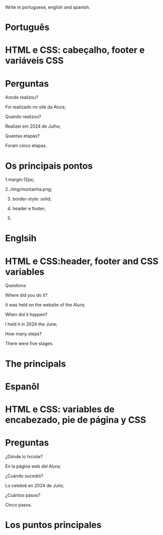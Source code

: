 Write in portuguese, english and spanish.

# Português

# HTML e CSS: cabeçalho, footer e variáveis CSS

# Perguntas

Aonde realizou?

Foi realizado no site da Alura;

Quando realizou?

Realizei em 2024 de Julho;

Quantas etapas?

Foram cinco etapas.

# Os principais pontos

1.margin:12px;

2../img/montanha.png;

3. border-style: solid;

4. header  e footer;

5.

# Englsih

# HTML e CSS:header, footer and CSS variables

Questions

Where did you do it?

It was held on the website of the Alura;

When did it happen?

I held it in 2024 the June;

How many steps?

There were five stages.

# The principals


# Espanõl

# HTML e CSS: variables de encabezado, pie de página y CSS

# Preguntas

¿Dónde lo hiciste?

En la página web del Alura;

¿Cuándo sucedió?

Lo celebré en 2024 de Julio;

¿Cuántos pasos?

Cinco pasos.

# Los puntos principales



